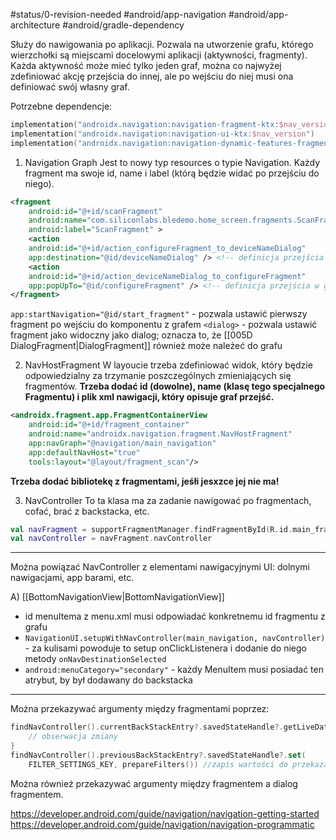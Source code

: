 #status/0-revision-needed
#android/app-navigation 
#android/app-architecture
#android/gradle-dependency

Służy do nawigowania po aplikacji. Pozwala na utworzenie grafu, którego wierzchołki są miejscami docelowymi aplikacji (aktywności, fragmenty). Każda aktywność może mieć tylko jeden graf, można co najwyżej zdefiniować akcję przejścia do innej, ale po wejściu do niej musi ona definiować swój własny graf.

Potrzebne dependencje:
```kotlin
implementation("androidx.navigation:navigation-fragment-ktx:$nav_version")
implementation("androidx.navigation:navigation-ui-ktx:$nav_version") 
implementation("androidx.navigation:navigation-dynamic-features-fragment:$nav_version")
```

1) Navigation Graph
Jest to nowy typ resources o typie Navigation. Każdy fragment ma swoje id, name i label (którą będzie widać po przejściu do niego).
```xml
<fragment  
    android:id="@+id/scanFragment"  
    android:name="com.siliconlabs.bledemo.home_screen.fragments.ScanFragment"  
    android:label="ScanFragment" >
    <action  
    android:id="@+id/action_configureFragment_to_deviceNameDialog"  
    app:destination="@id/deviceNameDialog" /> <!-- definicja przejścia do miejsca docelowego -->
    <action  
    android:id="@+id/action_deviceNameDialog_to_configureFragment"  
    app:popUpTo="@id/configureFragment" /> <!-- definicja przejścia w górę -->
</fragment>
```
`app:startNavigation="@id/start_fragment"` - pozwala ustawić pierwszy fragment po wejściu do komponentu z grafem
`<dialog>` - pozwala ustawić fragment jako widoczny jako dialog; oznacza to, że [[005D DialogFragment|DialogFragment]] również może należeć do grafu


2) NavHostFragment
W layoucie trzeba zdefiniować widok, który będzie odpowiedzialny za trzymanie poszczególnych zmieniających się fragmentów. **Trzeba dodać id (dowolne), name (klasę tego specjalnego Fragmentu) i plik xml nawigacji, który opisuje graf przejść.**
```xml
<androidx.fragment.app.FragmentContainerView  
	android:id="@+id/fragment_container" 
    android:name="androidx.navigation.fragment.NavHostFragment"
    app:navGraph="@navigation/main_navigation"
    app:defaultNavHost="true"  
    tools:layout="@layout/fragment_scan"/>
```

**Trzeba dodać bibliotekę z fragmentami, jeśłi jesxzce jej nie ma!**

3) NavController
To ta klasa ma za zadanie nawigować po fragmentach, cofać, brać z backstacka, etc.
```kotlin
val navFragment = supportFragmentManager.findFragmentById(R.id.main_fragment) as NavHostFragment  
val navController = navFragment.navController
```

---

Można powiązać NavController z elementami nawigacyjnymi UI: dolnymi nawigacjami, app barami, etc.

A) [[BottomNavigationView|BottomNavigationView]]
- id menuItema z menu.xml musi odpowiadać konkretnemu id fragmentu z grafu
- `NavigationUI.setupWithNavController(main_navigation, navController)` - za kulisami powoduje to setup onClickListenera i dodanie do niego metody `onNavDestinationSelected`
- `android:menuCategory="secondary"` - każdy MenuItem musi posiadać ten atrybut, by był dodawany do backstacka

---

Można przekazywać argumenty między fragmentami poprzez:
```kotlin
findNavController().currentBackStackEntry?.savedStateHandle?.getLiveData<FilterDeviceParams>(FilterFragment.FILTER_SETTINGS_KEY)?.observe(viewLifecycleOwner) {  
    // obserwacja zmiany
}
findNavController().previousBackStackEntry?.savedStateHandle?.set(
	FILTER_SETTINGS_KEY, prepareFilters()) //zapis wartości do przekazania
```

Można również przekazywać argumenty między fragmentem a dialog fragmentem.

https://developer.android.com/guide/navigation/navigation-getting-started
https://developer.android.com/guide/navigation/navigation-programmatic